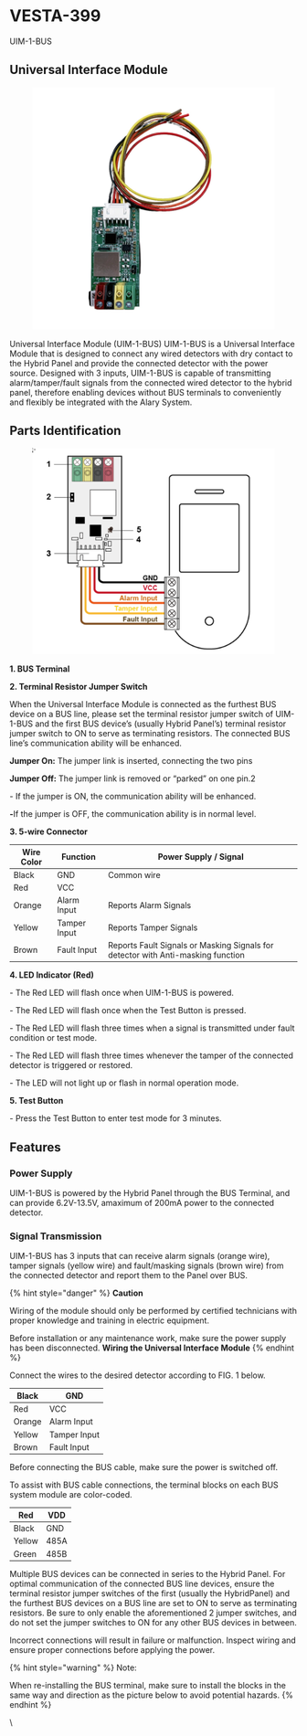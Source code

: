 # VESTA-399

UIM-1-BUS

## Universal Interface Module

<figure><img src=".gitbook/assets/image (5).png" alt=""><figcaption></figcaption></figure>

Universal Interface Module (UIM-1-BUS) UIM-1-BUS is a Universal Interface Module that is designed to connect any wired detectors with dry contact to the Hybrid Panel and provide the connected detector with the power source. Designed with 3 inputs, UIM-1-BUS is capable of transmitting alarm/tamper/fault signals from the connected wired detector to the hybrid panel, therefore enabling devices without BUS terminals to conveniently and flexibly be integrated with the Alary System.

## Parts Identification



<figure><img src=".gitbook/assets/2025-02-27 14_51_34-UIM-1-BUS_20230804.pdf - Foxit PDF Reader.png" alt=""><figcaption></figcaption></figure>

**1. BUS Terminal**

**2. Terminal Resistor Jumper Switch**

When the Universal Interface Module is connected as the furthest BUS device on a BUS line, please set the terminal resistor jumper switch of UIM-1-BUS and the first BUS device’s (usually Hybrid Panel’s) terminal resistor jumper switch to ON to serve as terminating resistors. The connected BUS line’s communication ability will be enhanced.



**Jumper On:** The jumper link is inserted, connecting the two pins

&#x20;**Jumper Off:** The jumper link is removed or “parked” on one pin.2 &#x20;

\- If the jumper is ON, the communication ability will be enhanced.

**-**&#x49;f the jumper is OFF, the communication ability is in normal level.

**3.   5-wire Connector**

| Wire Color | Function     | Power Supply / Signal                                                            |
| ---------- | ------------ | -------------------------------------------------------------------------------- |
| Black      | GND          | Common wire                                                                      |
| Red        | VCC          |                                                                                  |
| Orange     | Alarm Input  | Reports Alarm Signals                                                            |
| Yellow     | Tamper Input | Reports Tamper Signals                                                           |
| Brown      | Fault Input  | Reports Fault Signals or Masking Signals for detector with Anti-masking function |

**4. LED Indicator (Red)**

\- The Red LED will flash once when UIM-1-BUS is powered.

\- The Red LED will flash once when the Test Button is pressed.

\- The Red LED will flash three times when a signal is transmitted under fault condition or test mode.

\- The Red LED will flash three times whenever the tamper of the connected detector is triggered or restored.

\- The LED will not light up or flash in normal operation mode.

**5. Test Button**

\- Press the Test Button to enter test mode for 3 minutes.

## **Features**

### &#x20;**Power Supply**

&#x20;UIM-1-BUS is powered by the Hybrid Panel through the BUS Terminal, and can provide 6.2V-13.5V, amaximum of 200mA power to the connected detector.

### &#x20;**Signal Transmission**

UIM-1-BUS has 3 inputs that can receive alarm signals (orange wire), tamper signals (yellow wire) and fault/masking signals (brown wire) from the connected detector and report them to the Panel over BUS.

{% hint style="danger" %}
**Caution**

Wiring of the module should only be performed by certified technicians with proper knowledge and training in electric equipment.

&#x20;Before installation or any maintenance work, make sure the power supply has been disconnected. **Wiring the Universal Interface Module**
{% endhint %}

Connect the wires to the desired detector according to FIG. 1 below.

| Black  | GND          |
| ------ | ------------ |
| Red    | VCC          |
| Orange | Alarm Input  |
| Yellow | Tamper Input |
| Brown  | Fault Input  |

&#x20;Before connecting the BUS cable, make sure the power is switched off.

&#x20;To assist with BUS cable connections, the terminal blocks on each BUS system module are color-coded.

| Red    | VDD  |
| ------ | ---- |
| Black  | GND  |
| Yellow | 485A |
| Green  | 485B |

Multiple BUS devices can be connected in series to the Hybrid Panel. For optimal communication of the connected BUS line devices, ensure the terminal resistor jumper switches of the first (usually the HybridPanel) and the furthest BUS devices on a BUS line are set to ON to serve as terminating resistors. Be sure to only enable the aforementioned 2 jumper switches, and do not set the jumper switches to ON for any other BUS devices in between.

Incorrect connections will result in failure or malfunction. Inspect wiring and ensure proper connections before applying the power.

{% hint style="warning" %}
Note:

&#x20;When re-installing the BUS terminal, make sure to install the blocks in the same way and direction as the picture below to avoid potential hazards.
{% endhint %}

\
